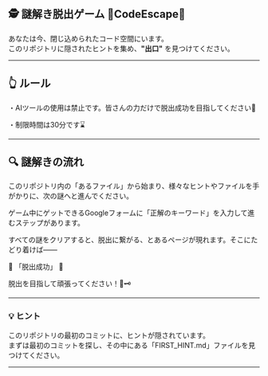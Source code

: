 ## 🕵️ 謎解き脱出ゲーム 🚪CodeEscape🚪
あなたは今、閉じ込められたコード空間にいます。  
このリポジトリに隠されたヒントを集め、**"出口"** を見つけてください。

---
## 👆 ルール
・AIツールの使用は禁止です。皆さんの力だけで脱出成功を目指してください🐾

・制限時間は30分です⌛

---
## 🔍 謎解きの流れ
このリポジトリ内の「あるファイル」から始まり、様々なヒントやファイルを手がかりに、次の謎へと進んでください。

ゲーム中にゲットできるGoogleフォームに「正解のキーワード」を入力して進むステップがあります。

すべての謎をクリアすると、脱出に繋がる、とあるページが現れます。そこにたどり着けば――

🎉 「脱出成功」 🎉

脱出を目指して頑張ってください！🚪🗝️

---
### 💡 ヒント
このリポジトリの最初のコミットに、ヒントが隠されています。  
まずは最初のコミットを探し、その中にある「FIRST_HINT.md」ファイルを見つけてください。

---





